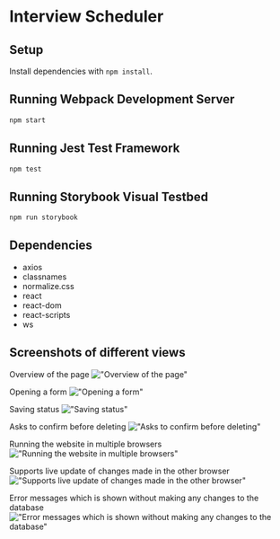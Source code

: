 # Interview Scheduler

## Setup

Install dependencies with `npm install`.

## Running Webpack Development Server

```sh
npm start
```

## Running Jest Test Framework

```sh
npm test
```

## Running Storybook Visual Testbed

```sh
npm run storybook
```


## Dependencies
  - axios
  - classnames
  - normalize.css
  - react
  - react-dom
  - react-scripts
  - ws

## Screenshots of different views

Overview of the page
!["Overview of the page"](https://github.com/sjs5953/scheduler/blob/master/docs/Main%20Page.png?raw=true)

Opening a form
!["Opening a form"](https://github.com/sjs5953/scheduler/blob/master/docs/Form.png?raw=true)

Saving status
!["Saving status"](https://github.com/sjs5953/scheduler/blob/master/docs/Saving%20Status.png?raw=true)

Asks to confirm before deleting
!["Asks to confirm before deleting"](https://github.com/sjs5953/scheduler/blob/master/docs/Confirm.png?raw=true)

Running the website in multiple browsers
!["Running the website in multiple browsers"](https://github.com/sjs5953/scheduler/blob/master/docs/Running%202%20browsers.png?raw=true)

Supports live update of changes made in the other browser
!["Supports live update of changes made in the other browser"](https://github.com/sjs5953/scheduler/blob/master/docs/Reflected%20on%20different%20page.png?raw=true)

Error messages which is shown without making any changes to the database
!["Error messages which is shown without making any changes to the database"](https://github.com/sjs5953/scheduler/blob/master/docs/Error%20message.png?raw=true)